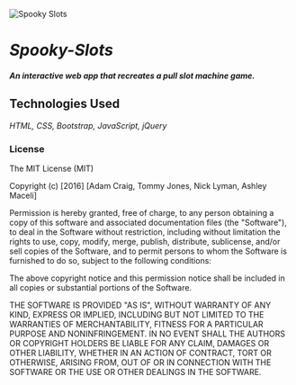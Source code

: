 ![Spooky Slots](spooky_slots.png)

# _Spooky-Slots_

#### _An interactive web app that recreates a pull slot machine game._

## Technologies Used

_HTML, CSS, Bootstrap, JavaScript, jQuery_

### License

The MIT License (MIT)

Copyright (c) [2016] [Adam Craig, Tommy Jones, Nick Lyman, Ashley Maceli]

Permission is hereby granted, free of charge, to any person obtaining a copy
of this software and associated documentation files (the "Software"), to deal
in the Software without restriction, including without limitation the rights
to use, copy, modify, merge, publish, distribute, sublicense, and/or sell
copies of the Software, and to permit persons to whom the Software is
furnished to do so, subject to the following conditions:

The above copyright notice and this permission notice shall be included in all
copies or substantial portions of the Software.

THE SOFTWARE IS PROVIDED "AS IS", WITHOUT WARRANTY OF ANY KIND, EXPRESS OR
IMPLIED, INCLUDING BUT NOT LIMITED TO THE WARRANTIES OF MERCHANTABILITY,
FITNESS FOR A PARTICULAR PURPOSE AND NONINFRINGEMENT. IN NO EVENT SHALL THE
AUTHORS OR COPYRIGHT HOLDERS BE LIABLE FOR ANY CLAIM, DAMAGES OR OTHER
LIABILITY, WHETHER IN AN ACTION OF CONTRACT, TORT OR OTHERWISE, ARISING FROM,
OUT OF OR IN CONNECTION WITH THE SOFTWARE OR THE USE OR OTHER DEALINGS IN THE
SOFTWARE.
